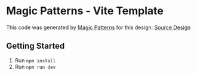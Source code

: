 # Magic Patterns - Vite Template

This code was generated by [Magic Patterns](https://magicpatterns.com) for this design: [Source Design](https://magicpatterns.com/c/7xxoplspv3dnhvxsuba8jd)

## Getting Started

1. Run `npm install`
2. Run `npm run dev`
